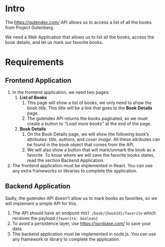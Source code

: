 # Intro
The https://gutendex.com/ API allows us to access a list of all the books from Project Gutenberg.

We need a Web Application that allows us to list all the books, access the book details, and let us mark our favorite books.

# Requirements
## Frontend Application
1. In the frontend application, we need two pages:
   1. **List of Books**
      1. This page will show a list of books, we only need to show the book _title_. This title will be a link that goes to the **Book Details** page.
      2. The gutendex API returns the books paginated, so we must create a button to _“Load more books”_ at the end of the page.
   2. **Book Details**
      1. On the Book Details page, we will show the following book’s attributes: _title_, _authors_, and _cover image_. All these attributes can be found in the book object that comes from the API.
      2. We will also show a button that will mark/unmark the book as a favorite. To know where we will save the favorite books states, read the section Backend Application.
2. The frontend application must be implemented in React. You can use any extra frameworks or libraries to complete the application.

## Backend Application
Sadly, the gutendex API doesn’t allow us to mark books as favorites, so we will implement a simple API for this.
1. The API should have an endpoint `POST /book/{bookId}/favorite` which receives the payload `{favorite: boolean}`
2. To avoid a persistence layer, use https://jsonbase.com/ to save your data.
3. The backend application must be implemented in node.js. You can use any framework or library to complete the application.
